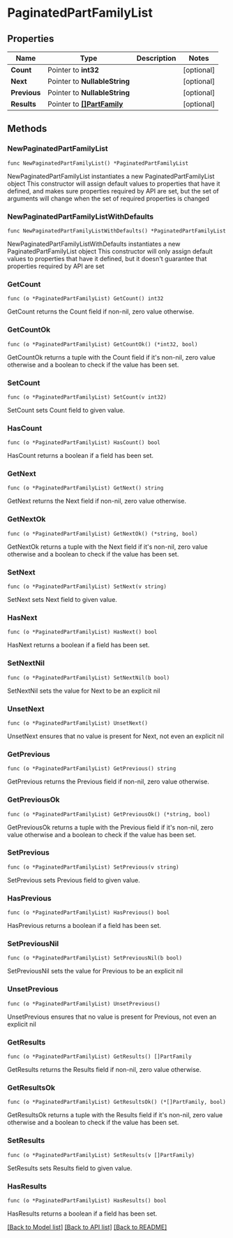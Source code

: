 # PaginatedPartFamilyList

## Properties

Name | Type | Description | Notes
------------ | ------------- | ------------- | -------------
**Count** | Pointer to **int32** |  | [optional] 
**Next** | Pointer to **NullableString** |  | [optional] 
**Previous** | Pointer to **NullableString** |  | [optional] 
**Results** | Pointer to [**[]PartFamily**](PartFamily.md) |  | [optional] 

## Methods

### NewPaginatedPartFamilyList

`func NewPaginatedPartFamilyList() *PaginatedPartFamilyList`

NewPaginatedPartFamilyList instantiates a new PaginatedPartFamilyList object
This constructor will assign default values to properties that have it defined,
and makes sure properties required by API are set, but the set of arguments
will change when the set of required properties is changed

### NewPaginatedPartFamilyListWithDefaults

`func NewPaginatedPartFamilyListWithDefaults() *PaginatedPartFamilyList`

NewPaginatedPartFamilyListWithDefaults instantiates a new PaginatedPartFamilyList object
This constructor will only assign default values to properties that have it defined,
but it doesn't guarantee that properties required by API are set

### GetCount

`func (o *PaginatedPartFamilyList) GetCount() int32`

GetCount returns the Count field if non-nil, zero value otherwise.

### GetCountOk

`func (o *PaginatedPartFamilyList) GetCountOk() (*int32, bool)`

GetCountOk returns a tuple with the Count field if it's non-nil, zero value otherwise
and a boolean to check if the value has been set.

### SetCount

`func (o *PaginatedPartFamilyList) SetCount(v int32)`

SetCount sets Count field to given value.

### HasCount

`func (o *PaginatedPartFamilyList) HasCount() bool`

HasCount returns a boolean if a field has been set.

### GetNext

`func (o *PaginatedPartFamilyList) GetNext() string`

GetNext returns the Next field if non-nil, zero value otherwise.

### GetNextOk

`func (o *PaginatedPartFamilyList) GetNextOk() (*string, bool)`

GetNextOk returns a tuple with the Next field if it's non-nil, zero value otherwise
and a boolean to check if the value has been set.

### SetNext

`func (o *PaginatedPartFamilyList) SetNext(v string)`

SetNext sets Next field to given value.

### HasNext

`func (o *PaginatedPartFamilyList) HasNext() bool`

HasNext returns a boolean if a field has been set.

### SetNextNil

`func (o *PaginatedPartFamilyList) SetNextNil(b bool)`

 SetNextNil sets the value for Next to be an explicit nil

### UnsetNext
`func (o *PaginatedPartFamilyList) UnsetNext()`

UnsetNext ensures that no value is present for Next, not even an explicit nil
### GetPrevious

`func (o *PaginatedPartFamilyList) GetPrevious() string`

GetPrevious returns the Previous field if non-nil, zero value otherwise.

### GetPreviousOk

`func (o *PaginatedPartFamilyList) GetPreviousOk() (*string, bool)`

GetPreviousOk returns a tuple with the Previous field if it's non-nil, zero value otherwise
and a boolean to check if the value has been set.

### SetPrevious

`func (o *PaginatedPartFamilyList) SetPrevious(v string)`

SetPrevious sets Previous field to given value.

### HasPrevious

`func (o *PaginatedPartFamilyList) HasPrevious() bool`

HasPrevious returns a boolean if a field has been set.

### SetPreviousNil

`func (o *PaginatedPartFamilyList) SetPreviousNil(b bool)`

 SetPreviousNil sets the value for Previous to be an explicit nil

### UnsetPrevious
`func (o *PaginatedPartFamilyList) UnsetPrevious()`

UnsetPrevious ensures that no value is present for Previous, not even an explicit nil
### GetResults

`func (o *PaginatedPartFamilyList) GetResults() []PartFamily`

GetResults returns the Results field if non-nil, zero value otherwise.

### GetResultsOk

`func (o *PaginatedPartFamilyList) GetResultsOk() (*[]PartFamily, bool)`

GetResultsOk returns a tuple with the Results field if it's non-nil, zero value otherwise
and a boolean to check if the value has been set.

### SetResults

`func (o *PaginatedPartFamilyList) SetResults(v []PartFamily)`

SetResults sets Results field to given value.

### HasResults

`func (o *PaginatedPartFamilyList) HasResults() bool`

HasResults returns a boolean if a field has been set.


[[Back to Model list]](../README.md#documentation-for-models) [[Back to API list]](../README.md#documentation-for-api-endpoints) [[Back to README]](../README.md)


